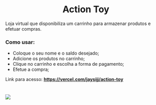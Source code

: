 <h1 align="center"> Action Toy </h1>
Loja virtual que disponibiliza um carrinho para armazenar produtos e efetuar compras.

### Como usar:

- Coloque o seu nome e o saldo desejado;
- Adicione os produtos no carrinho;
- Clique no carrinho e escolha a forma de pagamento;
- Efetue a compra;

Link para acesso: **https://vercel.com/jaysijj/action-toy**

#

<img src="/public/action-toy.png"></img>
